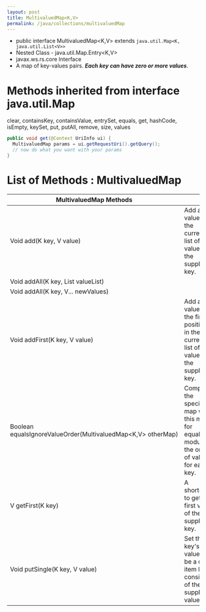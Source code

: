 ```yaml
---
layout: post
title: MultivaluedMap<K,V>
permalink: /java/collections/multivaluedMap
---
```


* public interface MultivaluedMap<K,V> extends `java.util.Map<K, java.util.List<V>>`
* Nested Class - java.util.Map.Entry<K,V> 
* javax.ws.rs.core Interface
* A map of key-values pairs. ***Each key can have zero or more values***.

# Methods inherited from interface java.util.Map
clear, containsKey, containsValue, entrySet, equals, get, hashCode, isEmpty, keySet, put, putAll, remove, size, values

```java
public void get(@Context UriInfo ui) {
  MultivaluedMap params = ui.getRequestUri().getQuery();
  // now do what you want with your params
}
```

# List of Methods : MultivaluedMap

|MultivaluedMap Methods||
|---|---|
|Void add(K key, V value)       |Add a value to the current list of values for the supplied key.
|Void addAll(K key, List<V> valueList)||
|Void addAll(K key, V... newValues)||
|Void addFirst(K key, V value)  |Add a value to the first position in the current list of values for the supplied key.
|Boolean equalsIgnoreValueOrder(MultivaluedMap<K,V> otherMap)|Compare the specified map with this map for equality modulo the order of values for each key.|
|V getFirst(K key)              |A shortcut to get the first value of the supplied key.
|Void putSingle(K key, V value) |Set the key's value to be a one item list consisting of the supplied value.

